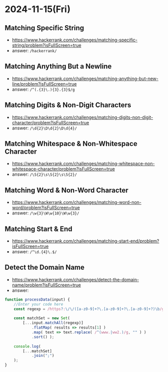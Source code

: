 # 2024-11-15(Fri)

## Matching Specific String

- https://www.hackerrank.com/challenges/matching-specific-string/problem?isFullScreen=true
- answer: `/hackerrank/`

## Matching Anything But a Newline

- https://www.hackerrank.com/challenges/matching-anything-but-new-line/problem?isFullScreen=true
- answer: `/^(.{3}\.){3}.{3}$/g`

## Matching Digits & Non-Digit Characters

- https://www.hackerrank.com/challenges/matching-digits-non-digit-character/problem?isFullScreen=true
- answer: `/\d{2}\D\d{2}\D\d{4}/`

## Matching Whitespace & Non-Whitespace Character

- https://www.hackerrank.com/challenges/matching-whitespace-non-whitespace-character/problem?isFullScreen=true
- answer: `/\S{2}\s\S{2}\s\S{2}/`

## Matching Word & Non-Word Character

- https://www.hackerrank.com/challenges/matching-word-non-word/problem?isFullScreen=true
- answer: `/\w{3}\W\w{10}\W\w{3}/`

## Matching Start & End

- https://www.hackerrank.com/challenges/matching-start-end/problem?isFullScreen=true
- answer: `/^\d.{4}\.$/`

## Detect the Domain Name

- https://www.hackerrank.com/challenges/detect-the-domain-name/problem?isFullScreen=true
- answer:

```js
function processData(input) {
    //Enter your code here
    const regexp = /https?:\/\/([a-z0-9]+?\.[a-z0-9]+?\.[a-z0-9]+?)\b/g;
    
    const matchSet = new Set(
        [...input.matchAll(regexp)]
            .flatMap( results => results[1] )
            .map( text => text.replace( /^(www.|ww2.)/g, "" ) )
            .sort() );
    
    console.log( 
        [...matchSet]
            .join(";")
    );
}
```